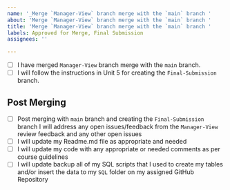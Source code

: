 ```yaml
---
name: '_Merge `Manager-View` branch merge with the `main` branch '
about: 'Merge `Manager-View` branch merge with the `main` branch '
title: 'Merge `Manager-View` branch merge with the `main` branch '
labels: Approved for Merge, Final Submission
assignees: ''

---
```


- [ ] I have merged `Manager-View` branch merge with the `main` branch. 
- [ ] I will follow the instructions in Unit 5 for creating the `Final-Submission` branch.

## Post Merging

- [ ] Post merging with `main` branch and creating the `Final-Submission` branch I will address any open issues/feedback from the `Manager-View` review feedback and any other open issues
- [ ] I will update my Readme.md file as appropriate and needed
- [ ] I will update my code with any appropriate or needed comments as per course guidelines
- [ ] I will update backup all of my SQL scripts that I used to create my tables and/or insert the data to my `SQL` folder on my assigned GitHub Repository
